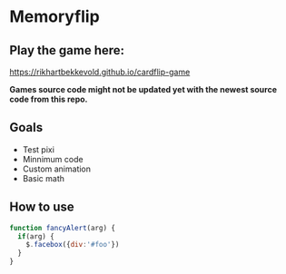 # Memoryflip


## Play the game here: ##
https://rikhartbekkevold.github.io/cardflip-game

__Games source code might not be updated yet with the newest source code from this repo.__



## Goals ##

 * Test pixi
 * Minnimum code
 * Custom animation
 * Basic math


## How to use ##

 ```javascript
 function fancyAlert(arg) {
   if(arg) {
     $.facebox({div:'#foo'})
   }
 }
 ```
